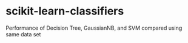 # scikit-learn-classifiers
Performance of Decision Tree, GaussianNB, and SVM compared using same data set
